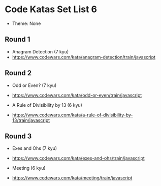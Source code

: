 # Code Katas Set List 6

- Theme: None

## Round 1

- Anagram Detection (7 kyu)
- https://www.codewars.com/kata/anagram-detection/train/javascript

## Round 2

- Odd or Even? (7 kyu)
- https://www.codewars.com/kata/odd-or-even/train/javascript

- A Rule of Divisibility by 13 (6 kyu)
- https://www.codewars.com/kata/a-rule-of-divisibility-by-13/train/javascript

## Round 3

- Exes and Ohs (7 kyu)
- https://www.codewars.com/kata/exes-and-ohs/train/javascript

- Meeting (6 kyu)
- https://www.codewars.com/kata/meeting/train/javascript
